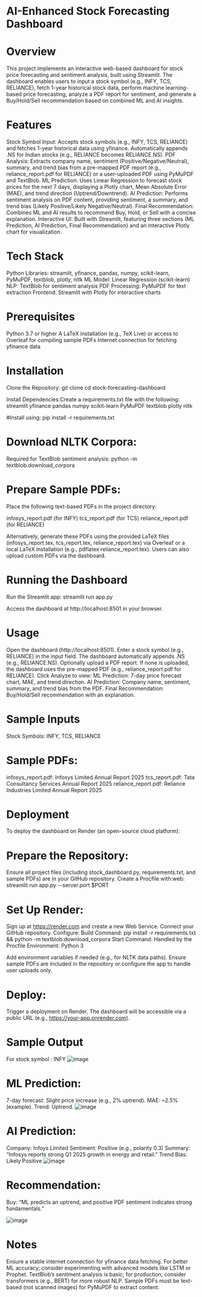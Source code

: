 # AI-Enhanced Stock Forecasting Dashboard
# Overview
This project implements an interactive web-based dashboard for stock price forecasting and sentiment analysis, built using Streamlit. The dashboard enables users to input a stock symbol (e.g., INFY, TCS, RELIANCE), fetch 1-year historical stock data, perform machine learning-based price forecasting, analyze a PDF report for sentiment, and generate a Buy/Hold/Sell recommendation based on combined ML and AI insights.
# Features

Stock Symbol Input: Accepts stock symbols (e.g., INFY, TCS, RELIANCE) and fetches 1-year historical data using yfinance. Automatically appends .NS for Indian stocks (e.g., RELIANCE becomes RELIANCE.NS).
PDF Analysis: Extracts company name, sentiment (Positive/Negative/Neutral), summary, and trend bias from a pre-mapped PDF report (e.g., reliance_report.pdf for RELIANCE) or a user-uploaded PDF using PyMuPDF and TextBlob.
ML Prediction: Uses Linear Regression to forecast stock prices for the next 7 days, displaying a Plotly chart, Mean Absolute Error (MAE), and trend direction (Uptrend/Downtrend).
AI Prediction: Performs sentiment analysis on PDF content, providing sentiment, a summary, and trend bias (Likely Positive/Likely Negative/Neutral).
Final Recommendation: Combines ML and AI results to recommend Buy, Hold, or Sell with a concise explanation.
Interactive UI: Built with Streamlit, featuring three sections (ML Prediction, AI Prediction, Final Recommendation) and an interactive Plotly chart for visualization.

# Tech Stack

Python Libraries: streamlit, yfinance, pandas, numpy, scikit-learn, PyMuPDF, textblob, plotly, nltk
ML Model: Linear Regression (scikit-learn)
NLP: TextBlob for sentiment analysis
PDF Processing: PyMuPDF for text extraction
Frontend: Streamlit with Plotly for interactive charts

# Prerequisites

Python 3.7 or higher
A LaTeX installation (e.g., TeX Live) or access to Overleaf for compiling sample PDFs
Internet connection for fetching yfinance data

# Installation

Clone the Repository:
git clone <repository-url>
cd stock-forecasting-dashboard


Install Dependencies:Create a requirements.txt file with the following:
streamlit
yfinance
pandas
numpy
scikit-learn
PyMuPDF
textblob
plotly
nltk

#Install using:
pip install -r requirements.txt


# Download NLTK Corpora:
Required for TextBlob sentiment analysis:
python -m textblob.download_corpora


# Prepare Sample PDFs:
Place the following text-based PDFs in the project directory:

infosys_report.pdf (for INFY)
tcs_report.pdf (for TCS)
reliance_report.pdf (for RELIANCE)

Alternatively, generate these PDFs using the provided LaTeX files (infosys_report.tex, tcs_report.tex, reliance_report.tex) via Overleaf or a local LaTeX installation (e.g., pdflatex reliance_report.tex). Users can also upload custom PDFs via the dashboard.


# Running the Dashboard

Run the Streamlit app:
streamlit run app.py


Access the dashboard at http://localhost:8501 in your browser.


# Usage

Open the dashboard (http://localhost:8501).
Enter a stock symbol (e.g., RELIANCE) in the input field. The dashboard automatically appends .NS (e.g., RELIANCE.NS).
Optionally upload a PDF report. If none is uploaded, the dashboard uses the pre-mapped PDF (e.g., reliance_report.pdf for RELIANCE).
Click Analyze to view:
ML Prediction: 7-day price forecast chart, MAE, and trend direction.
AI Prediction: Company name, sentiment, summary, and trend bias from the PDF.
Final Recommendation: Buy/Hold/Sell recommendation with an explanation.



# Sample Inputs

Stock Symbols: INFY, TCS, RELIANCE
# Sample PDFs:
infosys_report.pdf: Infosys Limited Annual Report 2025
tcs_report.pdf: Tata Consultancy Services Annual Report 2025
reliance_report.pdf: Reliance Industries Limited Annual Report 2025



# Deployment
To deploy the dashboard on Render (an open-source cloud platform):

# Prepare the Repository:

Ensure all project files (including stock_dashboard.py, requirements.txt, and sample PDFs) are in your GitHub repository.
Create a Procfile with:web: streamlit run app.py --server.port $PORT




# Set Up Render:

Sign up at https://render.com and create a new Web Service.
Connect your GitHub repository.
Configure:
Build Command: pip install -r requirements.txt && python -m textblob.download_corpora
Start Command: Handled by the Procfile
Environment: Python 3


Add environment variables if needed (e.g., for NLTK data paths).
Ensure sample PDFs are included in the repository or configure the app to handle user uploads only.


# Deploy:

Trigger a deployment on Render. The dashboard will be accessible via a public URL (e.g., https://your-app.onrender.com).



# Sample Output
For stock symbol : INFY
![image](https://github.com/user-attachments/assets/8de91856-a451-490c-8885-2cdc0a7953b6)

# ML Prediction:
7-day forecast: Slight price increase (e.g., 2% uptrend).
MAE: ~2.5% (example).
Trend: Uptrend.
![image](https://github.com/user-attachments/assets/1c3df803-df34-436b-b150-4d48e9de61e2)


# AI Prediction:
Company: Infoys Limited
Sentiment: Positive (e.g., polarity 0.3)
Summary: “Infosys reports strong Q1 2025 growth in energy and retail.”
Trend Bias: Likely Positive
![image](https://github.com/user-attachments/assets/269f6b57-455d-4e47-9dd7-48908157dbbd)


# Recommendation:
Buy: “ML predicts an uptrend, and positive PDF sentiment indicates strong fundamentals.”

![image](https://github.com/user-attachments/assets/390489cd-ee22-4676-8f2f-5ccc9caf9ad6)


# Notes

Ensure a stable internet connection for yfinance data fetching.
For better ML accuracy, consider experimenting with advanced models like LSTM or Prophet.
TextBlob’s sentiment analysis is basic; for production, consider transformers (e.g., BERT) for more robust NLP.
Sample PDFs must be text-based (not scanned images) for PyMuPDF to extract content.


